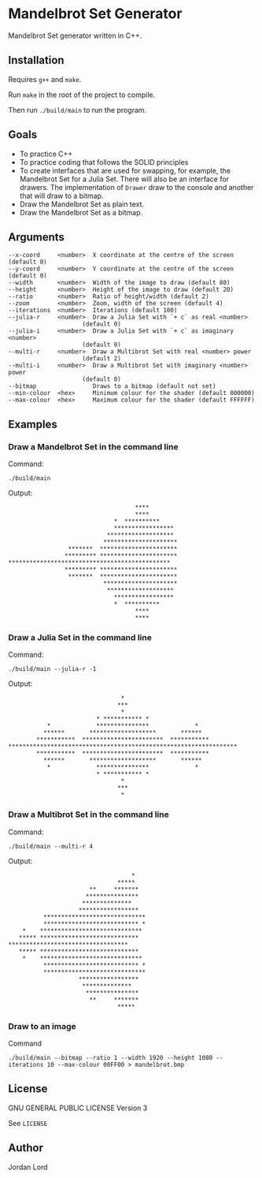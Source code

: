 # Mandelbrot Set Generator

Mandelbrot Set generator written in C++.

## Installation

Requires `g++` and `make`.

Run `make` in the root of the project to compile.

Then run `./build/main` to run the program.

## Goals

- To practice C++
- To practice coding that follows the SOLID principles
- To create interfaces that are used for swapping, for example, the Mandelbrot
  Set for a Julia Set. There will also be an interface for drawers. The
  implementation of `Drawer` draw to the console and another that will draw to a
  bitmap.
- Draw the Mandelbrot Set as plain text.
- Draw the Mandelbrot Set as a bitmap.

## Arguments

```
--x-coord     <number>  X coordinate at the centre of the screen (default 0)
--y-coord     <number>  Y coordinate at the centre of the screen (default 0)
--width       <number>  Width of the image to draw (default 80)
--height      <number>  Height of the image to draw (default 20)
--ratio       <number>  Ratio of height/width (default 2)
--zoom        <number>  Zoom, width of the screen (default 4)
--iterations  <number>  Iterations (default 100)
--julia-r     <number>  Draw a Julia Set with `+ c` as real <number>
                     (default 0)
--julia-i     <number>  Draw a Julia Set with `+ c` as imaginary <number>
                     (default 0)
--multi-r     <number>  Draw a Multibrot Set with real <number> power
                     (default 2)
--multi-i     <number>  Draw a Multibrot Set with imaginary <number> power
                     (default 0)
--bitmap                Draws to a bitmap (default not set)
--min-colour  <hex>     Minimum colour for the shader (default 000000)
--max-colour  <hex>     Maximum colour for the shader (default FFFFFF)
```

## Examples

### Draw a Mandelbrot Set in the command line

Command:

`./build/main`

Output:

```
                                    ****        
                                    ****        
                              *  **********     
                              ***************** 
                            ******************* 
                           *********************
                 *******  **********************
                ********* **********************
**********************************************  
                ********* **********************
                 *******  **********************
                           *********************
                            ******************* 
                              ***************** 
                              *  **********     
                                    ****        
                                    ****        
```

### Draw a Julia Set in the command line

Command:

`./build/main --julia-r -1`

Output:

```
                                *                               
                               ***                              
                                *                               
                         * *********** *                        
           *             ***************             *          
          ******       *******************       ******         
        ***********  ***********************  ***********       
*****************************************************************
        ***********  ***********************  ***********       
          ******       *******************       ******         
           *             ***************             *          
                         * *********** *                        
                                *                               
                               ***                              
                                *                               
```

### Draw a Multibrot Set in the command line

Command:

`./build/main --multi-r 4`

Output:

```
                                   *   
                               *****   
                       **     *******  
                      ***************  
                     **************    
                    *****************  
          *****************************
          *************************** *
    *    ***************************** 
   ***** ****************************  
**********************************     
   ***** ****************************  
    *    ***************************** 
          *************************** *
          *****************************
                    *****************  
                     **************    
                      ***************  
                       **     *******  
                               *****   
```

### Draw to an image

Command

`./build/main --bitmap --ratio 1 --width 1920 --height 1080 --iterations 10 --max-colour 00FF00 > mandelbrot.bmp`

## License

GNU GENERAL PUBLIC LICENSE Version 3

See `LICENSE`

## Author

Jordan Lord
